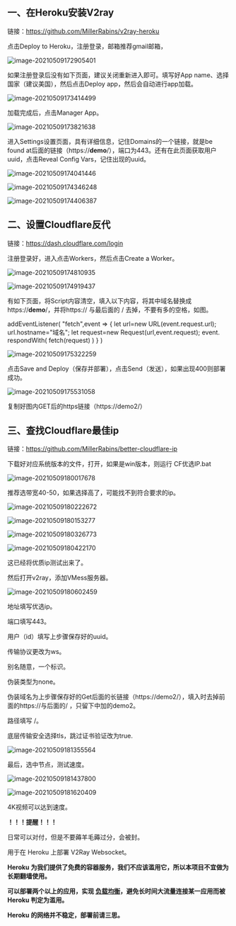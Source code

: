 ## 一、在Heroku安装V2ray

链接：https://github.com/MillerRabins/v2ray-heroku

点击Deploy to Heroku，注册登录，邮箱推荐gmail邮箱，

![image-20210509172905401](搭建教程.assets/image-20210509172905401.png)

如果注册登录后没有如下页面，建议关闭重新进入即可。填写好App name、选择国家（建议美国），然后点击Deploy app，然后会自动进行app加载。

![image-20210509173414499](搭建教程.assets/image-20210509173414499.png)

加载完成后，点击Manager App。

![image-20210509173821638](搭建教程.assets/image-20210509173821638.png)

进入Settings设置页面，具有详细信息，记住Domains的一个链接，就是be found at后面的链接（https://**demo**/），端口为443。还有在此页面获取用户uuid，点击Reveal Config Vars，记住出现的uuid。

![image-20210509174041446](搭建教程.assets/image-20210509174041446.png)

![image-20210509174346248](搭建教程.assets/image-20210509174346248.png)

![image-20210509174406387](搭建教程.assets/image-20210509174406387.png)

## 二、设置Cloudflare反代

链接：https://dash.cloudflare.com/login  

注册登录好，进入点击Workers，然后点击Create a Worker。

![image-20210509174810935](搭建教程.assets/image-20210509174810935.png)

![image-20210509174919437](搭建教程.assets/image-20210509174919437.png)

有如下页面，将Script内容清空，填入以下内容，将其中域名替换成https://**demo**/，并将https:// 与最后面的 / 去掉，不要有多的空格，如图。

addEventListener(
	"fetch",event => {
		let url=new URL(event.request.url);
		url.hostname="域名";
		let request=new Request(url,event.request);
		event. respondWith(
			fetch(request)
		)
	}
)

![image-20210509175322259](搭建教程.assets/image-20210509175322259.png)

点击Save and Deploy（保存并部署），点击Send（发送），如果出现400则部署成功。

![image-20210509175531058](搭建教程.assets/image-20210509175531058.png)

复制好图内GET后的https链接（https://demo2/）

## 三、查找Cloudflare最佳ip

链接：https://github.com/MillerRabins/better-cloudflare-ip

下载好对应系统版本的文件，打开，如果是win版本，则运行 CF优选IP.bat

![image-20210509180017678](搭建教程.assets/image-20210509180017678.png)

推荐选带宽40-50，如果选择高了，可能找不到符合要求的ip。

![image-20210509180222672](搭建教程.assets/image-20210509180222672.png)

![image-20210509180153277](搭建教程.assets/image-20210509180153277.png)

![image-20210509180326773](搭建教程.assets/image-20210509180326773.png)

![image-20210509180422170](搭建教程.assets/image-20210509180422170.png)

这已经将优质ip测试出来了。

然后打开v2ray，添加VMess服务器。

![image-20210509180602459](搭建教程.assets/image-20210509180602459.png)

地址填写优选ip。

端口填写443。

用户（id）填写上步骤保存好的uuid。

传输协议更改为ws。

别名随意，一个标识。

伪装类型为none。

伪装域名为上步骤保存好的Get后面的长链接（https://demo2/），填入时去掉前面的https://与后面的/ ，只留下中加的demo2。

路径填写 /。

底层传输安全选择tls，跳过证书验证改为true.

![image-20210509181355564](搭建教程.assets/image-20210509181355564.png)

最后，选中节点，测试速度。

![image-20210509181437800](搭建教程.assets/image-20210509181437800.png)

![image-20210509181620409](搭建教程.assets/image-20210509181620409.png)

4K视频可以达到速度。

**！！！提醒！！！**

日常可以对付，但是不要薅羊毛薅过分，会被封。

用于在 Heroku 上部署 V2Ray Websocket。

**Heroku 为我们提供了免费的容器服务，我们不应该滥用它，所以本项目不宜做为长期翻墙使用。**

**可以部署两个以上的应用，实现 [负载均衡](https://toutyrater.github.io/routing/balance2.html)，避免长时间大流量连接某一应用而被 Heroku 判定为滥用。**

**Heroku 的网络并不稳定，部署前请三思。**

